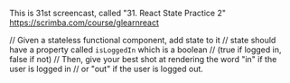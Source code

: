 This is 31st screencast, called "31. React State Practice 2"
https://scrimba.com/course/glearnreact

// Given a stateless functional component, add state to it
// state should have a property called `isLoggedIn` which is a boolean
// (true if logged in, false if not)
// Then, give your best shot at rendering the word "in" if the user is logged in
// or "out" if the user is logged out.